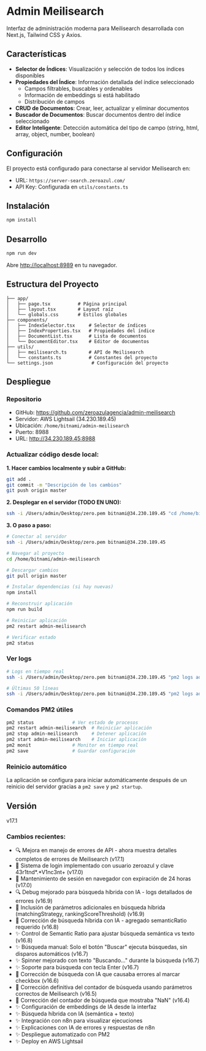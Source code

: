 # Admin Meilisearch

Interfaz de administración moderna para Meilisearch desarrollada con Next.js, Tailwind CSS y Axios.

## Características

- **Selector de Índices**: Visualización y selección de todos los índices disponibles
- **Propiedades del Índice**: Información detallada del índice seleccionado
  - Campos filtrables, buscables y ordenables
  - Información de embeddings si está habilitado
  - Distribución de campos
- **CRUD de Documentos**: Crear, leer, actualizar y eliminar documentos
- **Buscador de Documentos**: Buscar documentos dentro del índice seleccionado
- **Editor Inteligente**: Detección automática del tipo de campo (string, html, array, object, number, boolean)

## Configuración

El proyecto está configurado para conectarse al servidor Meilisearch en:
- URL: `https://server-search.zeroazul.com/`
- API Key: Configurada en `utils/constants.ts`

## Instalación

```bash
npm install
```

## Desarrollo

```bash
npm run dev
```

Abre [http://localhost:8989](http://localhost:8989) en tu navegador.

## Estructura del Proyecto

```
├── app/
│   ├── page.tsx          # Página principal
│   ├── layout.tsx        # Layout raíz
│   └── globals.css       # Estilos globales
├── components/
│   ├── IndexSelector.tsx     # Selector de índices
│   ├── IndexProperties.tsx   # Propiedades del índice
│   ├── DocumentList.tsx      # Lista de documentos
│   └── DocumentEditor.tsx    # Editor de documentos
├── utils/
│   ├── meilisearch.ts        # API de Meilisearch
│   └── constants.ts          # Constantes del proyecto
└── settings.json              # Configuración del proyecto
```

## Despliegue

### Repositorio
- GitHub: https://github.com/zeroazulagencia/admin-meilisearch
- Servidor: AWS Lightsail (34.230.189.45)
- Ubicación: `/home/bitnami/admin-meilisearch`
- Puerto: 8988
- URL: http://34.230.189.45:8988

### Actualizar código desde local:

**1. Hacer cambios localmente y subir a GitHub:**
```bash
git add .
git commit -m "Descripción de los cambios"
git push origin master
```

**2. Desplegar en el servidor (TODO EN UNO):**
```bash
ssh -i /Users/admin/Desktop/zero.pem bitnami@34.230.189.45 "cd /home/bitnami/admin-meilisearch && git pull && npm run build && pm2 restart admin-meilisearch"
```

**3. O paso a paso:**
```bash
# Conectar al servidor
ssh -i /Users/admin/Desktop/zero.pem bitnami@34.230.189.45

# Navegar al proyecto
cd /home/bitnami/admin-meilisearch

# Descargar cambios
git pull origin master

# Instalar dependencias (si hay nuevas)
npm install

# Reconstruir aplicación
npm run build

# Reiniciar aplicación
pm2 restart admin-meilisearch

# Verificar estado
pm2 status
```

### Ver logs
```bash
# Logs en tiempo real
ssh -i /Users/admin/Desktop/zero.pem bitnami@34.230.189.45 "pm2 logs admin-meilisearch"

# Últimas 50 líneas
ssh -i /Users/admin/Desktop/zero.pem bitnami@34.230.189.45 "pm2 logs admin-meilisearch --lines 50 --nostream"
```

### Comandos PM2 útiles
```bash
pm2 status              # Ver estado de procesos
pm2 restart admin-meilisearch  # Reiniciar aplicación
pm2 stop admin-meilisearch     # Detener aplicación
pm2 start admin-meilisearch    # Iniciar aplicación
pm2 monit               # Monitor en tiempo real
pm2 save                # Guardar configuración
```

### Reinicio automático
La aplicación se configura para iniciar automáticamente después de un reinicio del servidor gracias a `pm2 save` y `pm2 startup`.

## Versión

v17.1

### Cambios recientes:
- 🔍 Mejora en manejo de errores de API - ahora muestra detalles completos de errores de Meilisearch (v17.1)
- 🔐 Sistema de login implementado con usuario zeroazul y clave 43r1tnd*.*V1nc3nt+ (v17.0)
- 🔐 Mantenimiento de sesión en navegador con expiración de 24 horas (v17.0)
- 🔍 Debug mejorado para búsqueda híbrida con IA - logs detallados de errores (v16.9)
- 🔧 Inclusión de parámetros adicionales en búsqueda híbrida (matchingStrategy, rankingScoreThreshold) (v16.9)
- 🔧 Corrección de búsqueda híbrida con IA - agregado semanticRatio requerido (v16.8)
- ✨ Control de Semantic Ratio para ajustar búsqueda semántica vs texto (v16.8)
- ✨ Búsqueda manual: Solo el botón "Buscar" ejecuta búsquedas, sin disparos automáticos (v16.7)
- ✨ Spinner mejorado con texto "Buscando..." durante la búsqueda (v16.7)
- ✨ Soporte para búsqueda con tecla Enter (v16.7)
- 🔧 Corrección de búsqueda con IA que causaba errores al marcar checkbox (v16.6)
- 🔧 Corrección definitiva del contador de búsqueda usando parámetros correctos de Meilisearch (v16.5)
- 🔧 Corrección del contador de búsqueda que mostraba "NaN" (v16.4)
- ✨ Configuración de embeddings de IA desde la interfaz
- ✨ Búsqueda híbrida con IA (semántica + texto)
- ✨ Integración con n8n para visualizar ejecuciones
- ✨ Explicaciones con IA de errores y respuestas de n8n
- ✨ Despliegue automatizado con PM2
- ✨ Deploy en AWS Lightsail

